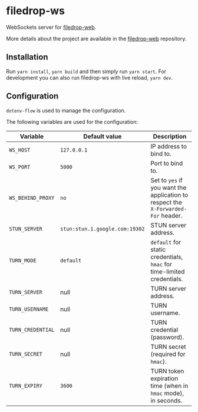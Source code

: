 # filedrop-ws

WebSockets server for [filedrop-web](https://github.com/mat-sz/filedrop-web).

More details about the project are available in the [filedrop-web](https://github.com/mat-sz/filedrop-web) repository.

## Installation

Run `yarn install`, `yarn build` and then simply run `yarn start`. For development you can also run filedrop-ws with live reload, `yarn dev`.

## Configuration

`dotenv-flow` is used to manage the configuration.

The following variables are used for the configuration:

| Variable          | Default value                  | Description                                                                       |
| ----------------- | ------------------------------ | --------------------------------------------------------------------------------- |
| `WS_HOST`         | `127.0.0.1`                    | IP address to bind to.                                                            |
| `WS_PORT`         | `5000`                         | Port to bind to.                                                                  |
| `WS_BEHIND_PROXY` | `no`                           | Set to `yes` if you want the application to respect the `X-Forwarded-For` header. |
| `STUN_SERVER`     | `stun:stun.1.google.com:19302` | STUN server address.                                                              |
| `TURN_MODE`       | `default`                      | `default` for static credentials, `hmac` for time-limited credentials.            |
| `TURN_SERVER`     | null                           | TURN server address.                                                              |
| `TURN_USERNAME`   | null                           | TURN username.                                                                    |
| `TURN_CREDENTIAL` | null                           | TURN credential (password).                                                       |
| `TURN_SECRET`     | null                           | TURN secret (required for `hmac`).                                                |
| `TURN_EXPIRY`     | `3600`                         | TURN token expiration time (when in `hmac` mode), in seconds.                     |
